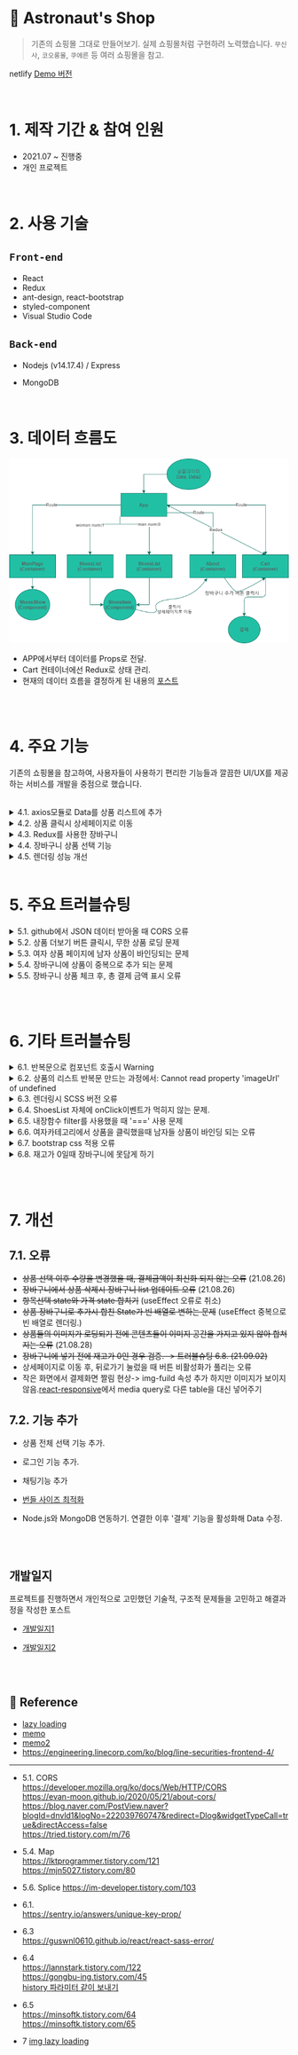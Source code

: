 # 🚀 Astronaut's Shop

> 기존의 쇼핑몰 그대로 만들어보기. 실제 쇼핑몰처럼 구현하려 노력했습니다. `무신사`, `코오롱몰`, `쿠에른` 등 여러 쇼핑몰을 참고.

netlify [Demo 버전](https://priceless-davinci-7b8ea1.netlify.app/)

 <br/>

# 1. 제작 기간 & 참여 인원

- 2021.07 ~ 진행중
- 개인 프로젝트

</br>

# 2. 사용 기술

## `Front-end`

- React
- Redux
- ant-design, react-bootstrap
- styled-component
- Visual Studio Code

## `Back-end`

- Nodejs (v14.17.4)
  / Express
- MongoDB

  </br>

# 3. 데이터 흐름도

![](https://github.com/MinsoftK/astronaut-shop/blob/master/flowchart3.png?raw=true)

- APP에서부터 데이터를 Props로 전달.
- Cart 컨테이너에선 Redux로 상태 관리.
- 현재의 데이터 흐름을 결정하게 된 내용의 [포스트](https://minsoftk.tistory.com/66)

<br/>
<br/>

# 4. 주요 기능

기존의 쇼핑몰을 참고하여, 사용자들이 사용하기 편리한 기능들과 깔끔한 UI/UX를 제공하는 서비스를 개발을 중점으로 했습니다.

<br/>

<details>
<summary>4.1. axios모듈로 Data를 상품 리스트에 추가</summary>
<div markdown="1">
<br/>

<center><img src="https://github.com/MinsoftK/astronaut-shop/blob/master/shop/src/img/readme1.png?raw=true" width="600" height="400"/></center>

- 프로젝트를 처음 시작할 때, 미리 Data를 JSON 파일로 만들어놨다. 해당 데이터들을 다른 [github Repository](https://github.com/MinsoftK/jsontest/blob/master/test0.json)에 올려놨다. 여자상품인지 남자상품인지에 따라 다른 json파일을 axios 모듈로 받아온다. 해당 데이터를 기존의 데이터 obj에 추가해준다.  
  👉 [ 코드 보기 ](https://github.com/MinsoftK/astronaut-shop/blob/d84390fe076984f8b2f7c370e348df8a4862ec1b/shop/src/container/ShoesList.js#L90)

- 더 보기 버튼을 클릭했을 때, 만약 더는 진열할 상품이 없다면 더 보기 버튼을 비활성화시킨다. 남자, 여자 카테고리의 버튼의 state를 따로 관리한다.

  👉 [ 코드 보기 ](https://github.com/MinsoftK/astronaut-shop/blob/d84390fe076984f8b2f7c370e348df8a4862ec1b/shop/src/container/ShoesList.js#L100)

  <br/>
  <br/>
  </div>
  </details>

<details>
<summary>4.2. 상품 클릭시 상세페이지로 이동</summary>
<div markdown="2">
<br/>

<center><img src="https://github.com/MinsoftK/astronaut-shop/blob/master/shop/src/img/ezgif.com-gif-maker2.gif?raw=true" width="600" height="400"/></center>

- 하나의 상품의 클릭이벤트가 발생했을때, history 훅을 이용해 `src`로 이동하게 했다. 그러면 그림과 같이 해당 상품의 정보로 이동할 수 있다.

```js
(shop/src/component/ShoesItem.js)
(...)
	const onClick = () => {
		console.log('src', { src });
		history.push(src);
	};
	return (
		<div className="col-md-4" onClick={onClick}>
			<img loading="lazy" src={props.shoes.imageUrl} width="100%"></img>
			<h4>{props.shoes.title}</h4>
			<h5>₩ {itemPrice}</h5>
		</div>
	);
(...)
```

<br/><br/>

  </div>
  </details>

  <details>
<summary> 4.3. Redux를 사용한 장바구니</summary>
<div markdown="3">
<br/>

## 장바구니

<center><img src="https://github.com/MinsoftK/astronaut-shop/blob/master/shop/src/img/ezgif.com-gif-maker.gif?raw=true" width="600" height="400"/></center>

- 그림과 같이 상품 상세정보창에서 장바구니에 추가 버튼을 클릭하면, 장바구니 페이지에 추가가 된다. 상세페이지에서 장바구니 페이지로 Data 전달은 상당히 번거롭다. 그래서 Redux 상태 관리 툴을 이용해 관리했다. 👉 [redux code보기](https://github.com/MinsoftK/astronaut-shop/blob/master/shop/src/redux.js)
- 장바구니 추가 버튼을 눌르면 payload로 redux데이터에 해당 컴포넌트에서 props로 받아온 데이터를 넘겨준다.
- 장바구니 페이지의 `+`, `-` 버튼을 눌를때마다 redux의 action으로 전달되어 해당 작업을 수행한다.

👉 [ 장바구니 페이지 코드 전체 보기 ](https://github.com/MinsoftK/astronaut-shop/blob/master/shop/src/container/Cart.js)

```js
<button
	className="btn btn-danger"
	onClick={() => {
		dispatch({
			type: '항목추가',
			//redux에 보내는 payload
			payload: {
				id: findItem.id,
				sex: props.num,
				name: findItem.title,
				remain: findItem.remain,
				quan: 1,
				imageUrl: findItem.imageUrl,
				price: findItem.price,
			},
		});
		history.push('/cart');
	}}>
	장바구니에 추가
</button>
```

<br/><br/>

  </div>
  </details>

  <details>
<summary> 4.4. 장바구니 상품 선택 기능</summary>
<div markdown="4">
<br/>

## 상품 선택 결제 기능

### 👉 [ 장바구니 페이지 전체 코드 ](https://github.com/MinsoftK/astronaut-shop/blob/master/shop/src/container/Cart.js)

<center><img src="https://github.com/MinsoftK/astronaut-shop/blob/master/shop/src/img/readme8.png?raw=true" width="600" height="400"/></center>

- 장바구니에서 상품을 선택하면 총 결제 금액이 실시간으로 업데이트 된다.
- 이 기능을 만들기 위해 useEffect Hook을 이용해 처음에 렌더링 될 때, 기존의 redux 데이터의 개수만큼 obj를 만들어 false를 입력해줬다. 기존의 버튼들은 선택되지 않는 false 값을 default로 가지게 했다.
- 버튼이 눌렸을 때 useState를 이용한 state 값 변경으로 실시간 업데이트를 가능하게 만들었다.
  <br/><br/>

> useEffect Hook

```js
//처음 렌더링될 때 useEffect Hook 사용
useEffect(() => {
	console.log('훅을 이용해 redux state 가져오기', state);
	console.log('state', state);

	//렌더링될때 상품의 개수만큼 checkbox state를 저장할 obj 생성
	let copy = [];
	for (let i = 0; i < state.length; i++) copy.push(false);
	setIsSelect(copy);
}, []);
```

<br/>

> 상품을 선택했을 때, 총 결제 금액 표시

```js
//체크된 상품의 총 상품금액 업데이트
const onChange = (e) => {
	console.log(e);
	console.log(`checked = ${e.target.checked} , i = ${e.target.checkNumber}`);

	//copy의 checkNumber 인덱스 값을 변경해준다.
	let copy = [...isselect];
	copy[e.target.checkNumber] = e.target.checked;
	setIsSelect(copy);
};
const onClickBtn = (i) => {
	//상품의 개수가 1보다 크고, 상품이 선택되었을 때만 가격을 변경해준다.
	let pay = [...selectPay];
	pay[i] = state[i].quan * state[i].price;
	console.log(pay);
	setSelectPay(pay);
};
```

<br/><br/>

  </div>
  </details>

<details>
<summary> 4.5. 렌더링 성능 개선</summary>
<div markdown="5">
<br/>

## 렌더링 성능 개선

### 👉 [lazy loading code보기](https://github.com/MinsoftK/astronaut-shop/blob/6e469964e4a983b527d0525eae5f622bd2c4e05f/shop/src/App.js#L13)

### 👉 [memo code보기](https://github.com/MinsoftK/astronaut-shop/blob/6e469964e4a983b527d0525eae5f622bd2c4e05f/shop/src/container/Cart.js#L7)

<br/>

- React Dev Tool을 이용해 시간을 측정해서 렌더링 최적화에 효과가 있는지 비교해봤다. 제일 먼저 lazy loading을 적용했을 때의 시간을 비교해봤다. `App.js`에서 각각의 `Container` 컴포넌트를 로딩하고 있는데 lazy loading을 사용한 뒤, 렌더링 시간을 측정해봤다. 전체 렌더링 시간은 많이 줄었고, 컴포넌트들도 시간이 미세하게 줄어든 것을 확인할 수 있었다.
  <br/>

> lazy loading 적용 전

<center><img src="https://github.com/MinsoftK/astronaut-shop/blob/master/shop/src/img/readme4(lazy-before).png?raw=true" width="600" height="400"/></center>

<br/><br/>

> lazy loading 적용 후

<center><img src="https://github.com/MinsoftK/astronaut-shop/blob/master/shop/src/img/readme5(lazy-after).png?raw=true" width="600" height="400"/></center>

<br/>
<br/>

- React dev tool을 이용해 시간을 측정해서 렌더링 최적화에 효과가 있는지 비교해봤다. lazy loading 적용 이후 memo를 사용했을 때도 렌더링 시간을 측정해봤다. memo는 장바구니 페이지에서 사용했다. 그 이유는 수량을 조절할때, 리렌더링 되는 부분이 많았기 때문이다.

<br/>

> memo 적용 전

<center><img src="https://github.com/MinsoftK/astronaut-shop/blob/master/shop/src/img/readme7(memo-before).png?raw=true" width="600" height="400"/></center>

<br/><br/>

> memo 적용 후

<center><img src="https://github.com/MinsoftK/astronaut-shop/blob/master/shop/src/img/readme6(memo-after).png?raw=true" width="600" height="400"/></center>

<br/>

- memo를 사용했을 때, 큰 차이가 없이 렌더링 되는 경우도 있었다. 평균적으로 전체 렌더링 시간은 감소했다. 다만 lazy loading처럼 큰 속도 향상은 볼 수 없었다.
- 구글 크롬 부라우저에서는 native lazy loading을 지원한다. 해당 방식이 지원되면서, 개발자는 이미지에 loading 속성만 추가해주면 된다. `loading="lazy"` 뷰포트에서 일정한 거리에 닿을 때까지 로딩을 지연시킨다.

```js
<div className="col-md-4" onClick={onClick}>
	<img
		loading="lazy"
		src={props.shoes.imageUrl}
		width="100%"
		alt="..."
		style={{ height: '208px', width: '208px' }}></img>
	<h4>{props.shoes.title}</h4>
	<h5>₩ {itemPrice}</h5>
</div>
```

[image lazy loading](https://helloinyong.tistory.com/297#title-2)
<br/>

  </div>
  </details>
<br/>

# 5. 주요 트러블슈팅

<details>
  <summary> 5.1. github에서 JSON 데이터 받아올 때 CORS 오류</summary>
  <div markdown="1">

<br/>

## github에서 JSON 데이터 받아올 때 CORS 오류

- 서버가 없어서 로컬환경을 이용해 axios 모듈을 통해서 github에 올려진 JSON 파일을 받아오려 했다. 하지만 `Access to XMLHttpRequest at 'https://github.com/MinsoftK/react/blob/main/shop/src/Data/addManShoes.json' from origin 'http://localhost:3000' has been blocked by CORS policy: No 'Access-Control-Allow-Origin' header is present on the requested resource.` 오류가 발생했다.

#### [원인 도출]

- 원인은 github에서 JSON 파일을 제대로 안 만들어서였다. 다른 github에서의 json은 정상적으로 불러오는 것을 확인할 수 있었기 때문이다. 그 차이는 사이트가 배포 여부이다.
- 다시 생각해보면 배포되지 않은 사이트에서 JSON 파일을 호출했으니, CORS 오류가 뜨는 것은 당연했다. 배포 이후엔 CORS 오류가 뜨지 않았다. `localhost:3000`에서 호출을 해서 그런건지 혹은 github에서 배포시 CORS 설정이 되어 있는 것인지는 확인해봐야 한다.(서버와 연동시 확인)

#### [해결 방안 탐색]

- 정보가 많이 없어서 찾기 힘들었지만 stackoverflow에서 [단서](https://stackoverflow.com/questions/29612800/load-json-from-github-file)를 얻을 수 있었다. 결국 github에서 JSON을 불러오려면 해당 repository가 배포되어 있어야 한다는 것을 알았다. 그래서 JSON을 배포할 수 있는 [Repository](https://github.com/MinsoftK/jsontest)를 따로 만들어줘서 해결할 수 있었다.

<br/>

<br/>

👉 [ 원본 보기 ](https://github.com/MinsoftK/astronaut-shop/blob/ba961917c6cc688e3da929653dd851c6ff4df634/shop/src/container/ShoesList.js#L91)

<br/>

> 변경된 코드

- 위와 같이 배포된 url로 axios모듈로 데이터를 불러왔을 때 CORS 오류없이 정상적으로 동작하는 것을 확인할 수 있었다.

```js
const fetchData = (i) => {
	axios
		.get('https://minsoftk.github.io/jsontest/test' + i + '.json')
		.then((result) => {
			result.data.map((item) => {
				let newObj = [...wshoes, ...result.data];
				setShoes(newObj);
			});
		})
		.catch(() => {
			console.log('실패');
		});
};
```

<br/>

[참고1](https://blog.naver.com/PostView.naver?blogId=dnvld1&logNo=222039760747&redirect=Dlog&widgetTypeCall=true&directAccess=false)

[참고2](https://tried.tistory.com/m/76)

[참고3](https://evan-moon.github.io/2020/05/21/about-cors/)

<br/><br/>

</div>
</details>

<details>
  <summary> 5.2. 상품 더보기 버튼 클릭시, 무한 상품 로딩 문제</summary>
  <div markdown="2">

<br/>

## 더보기 버튼 클릭시, 무한 상품 로딩

- 더 보기 버튼을 눌렀을 때, 5.1에서처럼 axios모듈을 이용하여 JSON 데이터를 받아온다. 이때 상품을 불러와도 더 보기 버튼이 비활성화되지 않아 JSON 데이터가 무한으로 상품이 추가되는 오류가 있었다.

#### [원인 도출]

- 남자 상품의 데이터가 추가됐을 때, 모든 상품이 출력 됐는지 확인하는 로직의 부재.

#### [해결 방안 탐색]

- 상품을 불러올 때, JSON 데이터의 개수보다 많이 출력이 된다면 `더보기 버튼` 비활성화 한다.

#### [해결방안 적용]

- 처음 렌더링 되는 데이터의 개수와 추가된 데이터의 개수를 합쳤을 때, 전체 상품의 개수보다 크거나 같다면 버튼을 비활성화 시켰다.
- 남자, 여자 카테고리에서 더 보기 버튼이 같은 state를 공유하고 있었다. 그래서 남자, 여자 상품 각각의 결과에 대한 버튼 state 변수를 2개 만들어줬다.

<br/>

<details>
<summary> 📙기존의 코드 펼치기</summary>
<br/>

```js
const fetchData = (i) => {
	//데이터 받아오기
	axios
		.get('https://minsoftk.github.io/jsontest/test' + i + '.json')
		.then((result) => {
			result.data.map((item) => {
				let newObj = [...wshoes, ...result.data];
				setShoes(newObj);
			});
		})
		.catch(() => {
			console.log('실패');
		});
};
```

</details>

<br/>

<details>
<summary> 📘변경된 코드 펼치기</summary>

<br/>

<br/>

> 변경된 코드

- 만약 기존의 데이터와 불러온 데이터를 합한 `newObj`의 길이가 여자상품의 개수보다 크거나 같다면 버튼을 비활성화 시킨다. 👉 [ 코드 보기 ](https://github.com/MinsoftK/astronaut-shop/blob/f8f2b700e9fe171cacf5ad44edbb1ba525bda118/shop/src/container/ShoesList.js#L100)

```js
const fetchData = (i) => {
i
	? axios // i === 1일때 여자 카테고리 더보기 버튼 클릭시
			.get('https://minsoftk.github.io/jsontest/test' + i + '.json')
			.then((result) => {
				let newObj = [...wshoes, ...result.data]; //데이터 합치기
				setWShoesNum(Data.length + result.data.length); //원래 Data와 추가된 데이터의 길이
				if (newObj.length >= wshoesNum) setWBtnDisable('true'); //합친 데이터의 길이가 더 크다면 여자 카테고리 버튼 비활성화
				setWShoes(newObj);
				console.log(btndisable);
			})
			.catch(() => {
				console.log('실패');
			})
(...)

```

<br/>

</details>

<br/><br/>

</div>
</details>

<details>
  <summary> 5.3. 여자 상품 페이지에 남자 상품이 바인딩되는 문제</summary>
  <div markdown="4">

<br/>

## 다른 상품이 바인딩되는 문제 & 삼항연산자 사용시 렌더링 오류

- 다른 상품이 바인딩 되는 경우는 남자, 여자 상품을 저장하는 state 변수를 활용해서 해결했다. 하지만 App에서 ShoesList에 남자면 num:0 , 여자면 num:1을 props로 넘겨준다. 처음에는 `props.num` 값에 따라서 state 변수를 업데이트해 렌더링 할 수 있을 거라 생각했지만 `Too many re-renders. React limits the number of renders to prevent an infinite loop.` 오류가 발생했다.

#### [원인 도출]

- 렌더링 되는 과정에서 삼항연산자에 하나의 태그가 들어갔을 때는 문제가 없었다. 하지만 여러개의 태그를 포함하는 순간 무한 루프 오류가 발생했다. map을 써야 될 때 단일 컴포넌트가 아니면 작동이 되지 않는것 같다. JSX 문법에 맞춰 작성해도 삼항 연산자 안에서 여러 개의 태그를 감싸고 있다면, 자바스크립트 엔진에서 parsing 에러가 일어나는 것 같다.

#### [해결 방안 탐색]

- 이를 해결하기 위해서 각각의 UI 컴포넌트를 만들어서 불러왔다. `props.num`이 1이면 컴포넌트를 반환하고, 0이면 컴포넌트를 반환한다.

#### [효과]

- 삼항연산자를 이용해 가독성이 더욱 깔끔해졌고, 컴포넌트로 UI를 만들어서 재사용하기 쉬워졌다.

<br/>

<details>
<summary> 📙기존의 코드 펼치기</summary>
<br/>

```js
{
	//Date2 : 여자 데이터 , Data : 남자 데이터
	//setShoes : state 변수를 업데이트하는 Hook
	props.num === 1 ? setShoes(Data2) : setShoes(Data);
}
```

</details>

<br/>

<details>
<summary> 📘변경된 코드 펼치기</summary>

<br/>

👉 [ 원본 보기 ](https://github.com/MinsoftK/astronaut-shop/blob/ba961917c6cc688e3da929653dd851c6ff4df634/shop/src/container/ShoesList.js#L35)

<br/>

> 변경된 코드

```js
const Man = () => {
	//클릭했을 때, 해당 상품의 about 컴포넌트로 보내야 한다.
	return (
		<div className="row">
			<Suspense fallback={<Spin indicator={antIcon} />}>
				{props.shoes.map((item, i) => {
					//컴포넌트 반복
					return (
						<ShoesItem shoes={item} num={i} sex="manshoes" key={i}></ShoesItem>
					);
				})}
			</Suspense>
		</div>
	);
};
//props.num이 1이면 여자 화면 렌더링
const Woman = () => {
	return (
		<div className="row">
			<Suspense fallback={<Spin indicator={antIcon} />}>
				{props.wshoes.map((item, i) => {
					//컴포넌트 반복
					return (
						<ShoesItem
							shoes={item}
							num={i}
							key={i}
							sex="womanshoes"></ShoesItem>
					);
				})}
			</Suspense>
		</div>
	);
};

(...)

return (
		<>
			<Navigator></Navigator>
			<div className="container">
				<div className="row">
					{props.num === 1 ? <Woman></Woman> : <Man></Man>}
				</div>
			</div>
		</>
	);
```

<br/>

</details>

<br/>

</div>
</details>

<details>
  <summary>5.4. 장바구니에 상품이 중복으로 추가 되는 문제</summary>
  <div markdown="5">

<br/>

## 중복으로 추가되는 문제

#### [원인 도출]

- 같은 상품을 추가해도 해당 상품이 중복됐을 때, 추가하지 않는 로직의 부재

#### [해결 방안 탐색]

- 만약 상품의 이름이 똑같다면, 해당 상품을 등록하지 않고 `수량`만 증가시켜주는 로직 추가.

<br/>

<details>
<summary> 📙기존의 코드 펼치기</summary>
<br/>

```js
else if (action.type === '항목추가') {
			let copy = [...state];
			copy.push(action.payload);
			return copy;
		}
```

</details>

<br/>

<details>
<summary> 📘변경된 코드 펼치기</summary>

<br/>

👉 [ 원본 보기 ](https://github.com/minsoftk/astronaut-shop/blob/862ef55eae9a8bf2b1b3ea3df1fcb86cd1a9becf/shop/src/redux.js#L52)

<br/>

> 변경된 코드

- payload로 넘겨준 데이터와 redux 데이터를 비교해서 같은 상품의 이름이 존재한다면 해당 idx를 found에 저장한다. found가 0보다 큰 경우라면(존재한다면) 개수를 증가시켜준다. 0보다 작을경우에는 그대로 `push`를 써서 copy obj에 추가해준다.

```js
else if (action.type === '항목추가') {
		let found = state.findIndex((a) => {
			//reduxData의 상품 이름과 payload에 일치하는 아이템의 idx 반환
			return a.name === action.payload.name;
		});
		console.log('중복되는 상품 idx', found);
		//상품이 중복될 때 logic
		if (found >= 0) {
			let copy = [...state];
			copy[found].quan++;
			return copy;
		} else {
			let copy = [...state];
			copy.push(action.payload);
			return copy;
		}
```

<br/>

</details>

<br/>

</div>
</details>

<details>
<summary> 5.5. 장바구니 상품 체크 후, 총 결제 금액 표시 오류</summary>
<div markdown="6">

## 장바구니 상품 체크 후, 총 결제 금액 표시 오류

<br/>

<center><img src="https://github.com/MinsoftK/astronaut-shop/blob/master/shop/src/img/readme9.png?raw=true" width="800" height="600"/></center>

- 장바구니 페이지에서 결제할 상품들을 선택을 하면 총 결제 금액을 표시해주는 기능이 있습니다. 하지만 기존의 코드에서 상품을 선택하고 수량을 변경하거나 체크 박스를 해제했을 때, 총 결제 금액이 변경되지 않는 오류가 있었습니다.

#### [원인 도출]

- 이 원인을 찾기 위해 각각의 함수에서 제대로 값을 업데이트하는지 확인해봤습니다. 확인해보니 상품선택을 관리하는 state 변수에 'true' 값을 가지고 있어야 하는게 'false' 값을 가지고 있는 오류가 있었습니다. 또한 체크박스가 선택이 되고 풀렸을 경우, Change 이벤트 함수로 각각의 총 상품 금액을 기존의 총 결제금액에서 더하거나 빼는 방식으로 useState Hook을 이용해 상태관리 함수를 이용해 총 결제 금액을 표시했습니다.

#### [해결 방안 탐색]

- 하지만 이렇게 작성했을 때 문제점은 수량을 변경했을 때, redux의 store 데이터가 수정되는데 이를 해당 컴포넌트에 redux 데이터를 받아와서 state 값으로 관리하려니 어느 부분에서 문제가 생기는지 찾기도 어려웠고, State 데이터 관리를 해버리니 굉장히 이해하기 어려웠습니다. 그래서 기존의 방식을 변경해서 처음부터 상품의 수량을 조절하는 버튼을 눌렀을 때, redux에 전송되는 데이터로 체크가 된 상품만을 찾아서 가격을 더해 총 결제 금액을 표시하자라는 생각을 했습니다.

#### [해결방안 적용]

- 그렇게 redux데이터가 업데이트 되었을 때, useEffect Hook을 이용해, 체크박스의 변경이 생길때마다 redux 데이터를 가져와 렌더링 될때마다 체크가 된 상품만을 모두 더하는 방식으로 총 결제 금액을 표시할 수 있었습니다.

#### [효과]

- 기존에는 state변수를 활용해 수량이 추가가 되거나 감소하면 해당 금액을 뺐는데, 이는 redux 데이터를 새로운 state변수에 저장해 그 변수를 또 가공해버리기 때문에 굉장히 복잡하고 효율적이지 않았습니다. 반면에 해결방안을 적용했을 때는 수량조절 버튼을 눌렀을 때, reducer로 action을 전달합니다. 그럼 변경된 State를 redux에서 가져옵니다. 더욱 자연스러운 흐름을 가진 로직으로 만들 수 있었습니다.

<br/>

<details>
<summary> 📙기존의 코드 펼치기</summary>
<br/>

- 해당 상품이 선택되었다면, 상품의 `수량 * 가격`을 `총 결제금액`에 더해준다.
- 아래 함수는 상품의 수량을 조절했을 때, 발생하는 이벤트 함수

```js
const onChange = (e) => {
	console.log(e);
	console.log(`checked = ${e.target.checked} , i = ${e.target.checkNumber}`);
	console.log(selectPay + e.target.item.price * e.target.item.quan);
	let copy = [...isselect];

	//copy의 checkNumber 인덱스 값을 변경해준다.
	copy[e.target.checkNumber] = e.target.checked;
	setIsSelect(copy);
	if (e.target.checked === true) {
		//체크박스가 체크되었을때 해당 상품 총 금액을 더해준다.
		setSelectPay(selectPay + e.target.item.price * e.target.item.quan);
	} else if (e.target.checked === false) {
		//체크박스가 체크되었을때 해당 상품 총 금액을 빼준다.
		setSelectPay(selectPay - e.target.item.price * e.target.item.quan);
	} else {
		alert('잘못된 선택입니다.');
	}
};
```

</details>

<br/>

<details>
<summary> 📘변경된 코드 펼치기</summary>

<br/>

👉 [ 원본 보기 ](https://github.com/MinsoftK/astronaut-shop/blob/6f5a851647893dec98c3a2cd70353b3dcd5be541/shop/src/container/Cart.js#L19)

<br/>

> 변경된 코드

- 코드를 정리하자면, `useEffect`를 이용해 처음 렌더링 될때 상품의 개수와 가격을 저장하는 state 변수를 선언한다.
- 상품의 수량과 체크박스의 변경이 일어나면, 체크박스가 `true`인 상품의 새로운 총 결제금액을 다시 업데이트한다. (2번째 useEffect 코드부분)
- 체크되었을 때, 체크박스의 상태를 업데이트 해준다.
- 수량 `+`, `-` 버튼을 클릭했을 때, 새로운 상품 금액을 state 변수에 업데이트 해준다.
- 항목삭제를 했을때, 상품의 리스트에서도 삭제를 해준다.

```js
//(shop / src / container/Cart.js)
//처음 렌더링될 때
useEffect(() => {
	console.log('훅을 이용해 redux state 가져오기', reduxstate);
	console.log('state', reduxstate);

	//렌더링될때 상품의 개수만큼 checkbox state를 저장할 obj 생성
	let copybox = [];
	let copypay = [];
	for (let i = 0; i < reduxstate.length; i++) {
		copybox.push(false); //선택 박스 false 초기화
		copypay.push(reduxstate[i].price * reduxstate[i].quan); // 상품 각각의 결제가격 초기화
	}
	setIsSelect(copybox);
	setSelectPay(copypay);
}, []);
//선택된 상품이나 가격이 변할 때, 재렌더링
useEffect(() => {
	console.log('선택박스 변화', isselect);
	let total = 0;
	for (let i = 0; i < state.length; i++) {
		if (isselect[i] === true) {
			total += selectPay[i];
		}
	}
	setTotalPay(total);
}, [isselect, selectPay, totalPay]);

//체크된 상품의 총 상품금액 업데이트
const onChange = (e) => {
	console.log(e);
	console.log(`checked = ${e.target.checked} , i = ${e.target.checkNumber}`);

	//copy의 checkNumber 인덱스 값을 변경해준다.
	let copy = [...isselect];
	copy[e.target.checkNumber] = e.target.checked;
	setIsSelect(copy);
};
const onClickBtn = (i) => {
	//상품의 개수가 1보다 크고, 상품이 선택되었을 때만 가격을 변경해준다.
	let pay = [...selectPay];
	pay[i] = state[i].quan * state[i].price;
	console.log(pay);
	setSelectPay(pay);
};
```

<br/>

</details>

</div>
     </details>

<br/><br/>

# 6. 기타 트러블슈팅

<details>
  <summary> 6.1. 반복문으로 컴포넌트 호출시 Warning</summary>
  <div markdown="1">

## `Warning: Each child in a list should have a unique "key" prop.`

리액트에서는 DOM 엘리먼트와 컴포넌트간의 관계를 key props를 통해서 판단한다. 그래서 idx로 key값이 입력되는건 권장되지 않는다. `<div key={text}>` 를 넣어줌으로써 오류를 해결할 수 있었다. map 또는 반목문을 돌렸을 경우 key를 입력받는 것을 권장한다.
https://sentry.io/answers/unique-key-prop/

</div>
</details>

<details>
  <summary> 6.2. 상품의 리스트 반복문 만드는 과정에서: Cannot read property 'imageUrl' of undefined</summary>
  <div markdown="2">

## `Cannot read property 'imageUrl' of undefined`

부모의 state를 자식에 넘겨야하는데 나는 이상한 변수들을 props로 넘기고 있었다. 그래서 state 변수인 shoes를 그대로 ShoesItem이라는 컴포넌트에 넘겨줬고 shoes state에 상품 정보들이 객체로 담겨 있는 것을 확인할 수 있었다. 그럼에도 shoesItem 컴포넌트가 제대로 렌더링 되지 않고 있었다. shoesItem에서 console.log 를 찍어봐도 전혀 props를 인식하지 못했다. props를 잘못 넘겨주는 구간을 console.log로 찾아 해결했다.

</div>
</details>

<details>
  <summary> 6.3. 렌더링시 SCSS 버전 오류 </summary>
  <div markdown="3">

## `Node Sass version 5.0.0 is incompatible with ^4.0.0. `

- 기존의 CRA로 만들어진 프로젝트는 scss 5.0 버전과 충돌 발생

```

//node-sass 삭제
$ yarn remove node-sass
//node-sass 4.14.0버전 설치
$ yarn add node-sass@4.14.0

```

https://guswnl0610.github.io/react/react-sass-error/

</div>
</details>
<details>
  <summary> 6.4. ShoesList 자체에 onClick이벤트가 먹히지 않는 문제. </summary>
  <div markdown="4">

## `컴포넌트에서는 HTML 특성인 onClick이벤트를 작성할 수 없다.`

버튼처럼 이벤트를 작성할 수 없는 곳에서도 <Link>나 history를 사용해서 해결할 수 있었다. history를 이용하면 더욱 깔끔하게 사용할 수 있다.

</div>
</details>
<details>
  <summary> 6.5. 내장함수 filter를 사용했을 때 '===' 사용 문제  </summary>
  <div markdown="5">

## `'==' '===' 는 다르다`

useParmas() 훅을 이용할때 반환되는 id와 props에 들어있는 item의 id가 일치하는가?
`===`를 사용했을때 데이터 타입까지 비교한다. params의 id값은 string이므로 parseInt를 통해 int로 바꿔준다.

```js
let filterItem = props.shoes.filter((item) => item.id == id);

let filterItem = props.shoes.filter((item) => item.id === parseInt(id));
```

https://minsoftk.tistory.com/64  
https://minsoftk.tistory.com/65

</div>
</details>

<details>
<summary> 6.6. 여자카테고리에서 상품을 클릭했을때 남자들 상품이 바인딩 되는 오류</summary>
  <div markdown="6">
  
  <br/>

props.sex 가 여성 카테고리일 경우 "womanshoes"로 넘어오는데 "woman"과 비교한다. 이를 "womanshoes"로 바꿔줬다.

> 기존코드

```js
(./component/ShoesItem.js)
let src =
		props.sex === 'woman'
			? '/womanshoes/' + props.shoes.id
			: '/manshoes/' + props.shoes.id;
```

<br/>
<br/>

> 수정코드

```js
(./component/ShoesItem.js)
let src =
		props.sex === 'womanshoes'
			? '/womanshoes/' + props.shoes.id
			: '/manshoes/' + props.shoes.id;
```

  </div>
</details>

<details>
<summary> 6.7. bootstrap css 적용 오류</summary>
  <div markdown="7">
<br/>

Navbar 컴포넌트를 불러오는데 Navbar.css에 a 태그 전체를 컬러 white로 수정해버려, bootstrap css가 적용이 되지 않았다.  
 전체 a태그를 수정해버리는 코드를 삭제하고 `.className a { }` 로 수정
<br/>

</div>
</details>

<details>
<summary>6.8. 재고가 0일때 장바구니에 못담게 하기</summary>
  <div markdown="8">
<br/>
<br/>

- 처음엔 ShoesItem에서 재고가 0이라면 alert창을 뜨게 했지만, 만약 강제로 `http://localhost:3000/manshoes/0` 접속해서 장바구니 버튼을 눌렀을 경우를 막을 수가 없었다. 따라서 ShoesList에서 장바구니 버튼을 못 누르게 막아야 했다. 하지만 컴포넌트 단에서는 onClick 이벤트에 작성해도 문제가 없었는데, About 페이지에서는 alert() 함수를 인식하지 못했다.

#### [해결 방안 탐색]

- 왜 ShoesItem에서는 alert창 로직을 넣을 수 있는데 ShoesList엔 못넣을까 생각해봤다. 오류는 alert함수를 찾을 수 없다고 뜬다. 그러다 [stackoverflow](https://stackoverflow.com/questions/54058765/typeerror-alert-is-not-a-function) 글을 봤는데, 혹시 함수를 재정의하는 경우가 아닌지 확인하라는 글이였다. 그래서 내가 선언한 것들중 문제가 되는게 있는지 살펴봤다. 그러다 state 변수에 alert라고 정의해놓은 것을 확인했다...😂

#### [해결방안 적용]

- State 변수의 이름을 다른 이름으로 바꿔준 뒤, onClick 이벤트에서 재고가 0이라면 페이지 이동을 하지 않고 alert창을 띄어준다.

<br/>

<br/>

</div>
</details>

<br/><br/>

# 7. 개선

## 7.1. 오류

- ~~상품 선택 이후 수량을 변경했을 때, 결제금액이 최신화 되지 않는 오류~~ (21.08.26)
- ~~장바구니에서 상품 삭제시 장바구니 list 업데이트 오류~~ (21.08.26)
- ~~항목선택 state와 가격 state 합치기~~ (useEffect 오류로 취소)
- ~~상품 장바구니로 추가시 합친 State가 빈 배열로 변하는 문제~~ (useEffect 중복으로 빈 배열로 렌더링.)
- ~~상품들의 이미지가 로딩되기 전에 콘텐츠들이 이미지 공간을 가지고 있지 않아 합쳐지는 오류~~ (21.08.28)
- ~~장바구니에 넣기 전에 재고가 0인 경우 검증. -> 트러블슈팅 6.8. (21.09.02)~~
- 상세페이지로 이동 후, 뒤로가기 눌렀을 때 버튼 비활성화가 풀리는 오류
- 작은 화면에서 결제화면 짤림 현상-> img-fuild 속성 추가 하지만 이미지가 보이지 않음.[react-responsive](https://velog.io/@st2702/%EB%B0%98%EC%9D%91%ED%98%95-%EC%9B%B9-Media-Query)에서 media query로 다른 table을 대신 넣어주기

## 7.2. 기능 추가

- 상품 전체 선택 기능 추가.
- 로그인 기능 추가.
- 채팅기능 추가
- [번들 사이즈 최적화](https://roseline.oopy.io/dev/optimize-bundle-size)
- Node.js와 MongoDB 연동하기. 연결한 이후 '결제' 기능을 활성화해 Data 수정.

  <br/>
  <br/>

## 개발일지

프로젝트를 진행하면서 개인적으로 고민했던 기술적, 구조적 문제들을 고민하고 해결과정을 작성한 포스트

- [개발일지1](https://minsoftk.tistory.com/66)
- [개발일지2](https://minsoftk.tistory.com/67?category=872236)

  <br/>
  <br/>

## 📕 Reference

- [lazy loading](https://velog.io/@vagabondms/%EA%B8%B0%EC%88%A0-%EC%8A%A4%ED%84%B0%EB%94%94-Lazy-loading%EC%9D%B4%EB%9E%80-%EB%AC%B4%EC%97%87%EC%9D%B8%EA%B0%80)
- [memo](https://ui.toast.com/weekly-pick/ko_20190731)
- [memo2](https://medium.com/wantedjobs/react-profiler%EB%A5%BC-%EC%82%AC%EC%9A%A9%ED%95%98%EC%97%AC-%EC%84%B1%EB%8A%A5-%EC%B8%A1%EC%A0%95%ED%95%98%EA%B8%B0-5981dfb3d934)
- https://engineering.linecorp.com/ko/blog/line-securities-frontend-4/

<hr/>

- 5.1. CORS  
   https://developer.mozilla.org/ko/docs/Web/HTTP/CORS  
   https://evan-moon.github.io/2020/05/21/about-cors/  
  https://blog.naver.com/PostView.naver?blogId=dnvld1&logNo=222039760747&redirect=Dlog&widgetTypeCall=true&directAccess=false  
  https://tried.tistory.com/m/76

- 5.4. Map  
  https://lktprogrammer.tistory.com/121  
  https://mjn5027.tistory.com/80
- 5.6. Splice
  https://im-developer.tistory.com/103
- 6.1.  
  https://sentry.io/answers/unique-key-prop/

- 6.3  
  https://guswnl0610.github.io/react/react-sass-error/
- 6.4  
  https://lannstark.tistory.com/122  
  https://gongbu-ing.tistory.com/45  
  [history 파라미터 같이 보내기](http://lab.naminsik.com/4008)
- 6.5  
   https://minsoftk.tistory.com/64  
  https://minsoftk.tistory.com/65

- 7
  [img lazy loading](https://helloinyong.tistory.com/297#title-2)
